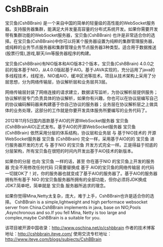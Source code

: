 CshBBrain
=========

宝贝鱼(CshBBrain) 是一个来自中国的简单的轻量级的高性能的WebSocket服务器。支持服务器集群，能满足大并发量高容量的分布式系统开发。如果你需要开发带有集群功能的WebSocket服务器，宝贝鱼(CshBBrain) 也许是非常适合你的选择。在宝贝鱼(CshBBrain)中你可以将某个服务器设置为纯粹的集群管理服务器，或纯粹的业务节点服务器和集群管理业务节点服务器3种类型。适合用于数据推送(股票行情),游戏,聊天/im等服务器程序的构建。​

宝贝鱼(CshBBrain)有NIO版本和AIO版本2个版本，宝贝鱼(CshBBrain) 4.0.0之前的版本基于NIO，从4.0.0版起基于AIO。基于JAVA实现的，充分运用了java的多线程技术，线程池，NIO或AIO，缓冲区池等技术。项目从技术架构上采用了分层思想，分为网络传输层，协议解析层和业务层共3层。

网络传输层封装了网络连接的请求建立，数据读写监听，为协议解析层提供服务；协议解析层专门负责具体的协议解析，如果你有兴趣，你也可以在协议层编写自己的协议编码解码器来构建基于你自己协议的服务器；业务层在协议解析层之上做具体的业务处理，这部分的工作就是你要开发具体服务所要编写的业务代码了。​

2012年11月5日国内首款基于AIO的开源WebSocket服务器 宝贝鱼 (CshBBrainAIO)正式发布。基于AIO的开源WebSocket服务器 宝贝鱼(CshBBrain) 依然采用分层的体系结构，协议层和业务层 与 基于NIO技术的 开源WebSocket服务器 宝贝鱼 (CshBBrain) 完全一样，采用基于AIO的的 宝贝鱼 进行服务器开发的方式 与 基于NIO 的宝贝鱼 开发方式完全一样。正是得益于彻底的分层架构，所有宝贝鱼在很短的时间内开发出基于AIO技术的新版本。

如果你的分层 也向 宝贝鱼 一样的话，甚至 你在基于NIO 的宝贝鱼上开发的服务器 完全不用修改任何代码 只需要替换成 基于 AIO的宝贝鱼的网络传输层 的代码 一切就OK了！对，你的服务器也就变成了基于AIO的服务器了。基于AIO的服务器拥有所有基于 NIO 的宝贝鱼服务器所拥有的全部功能，但你必须将JDK换成JDK7.简单吧，简单就是 宝贝鱼 服务器所追求的理念。

如果你觉得Mina,Netty太复杂，庞大，难于上手，CshBBrain也许是适合你的选择。
CshBBrain is a simple,lightweight and high performace websocket server from China.CshBBrain implements in java, base on NIO,Pools ,Asynchronous and so.If you fell Mina, Netty is too large and complex,maybe CshBBrain is a suitable for you.

该项目被开源中国收录：http://www.oschina.net/p/cshbbrain
作者的技术博客地址：http://cshbbrain.iteye.com/
使用交流专栏地址：http://www.iteye.com/blogs/subjects/CshBBrain
